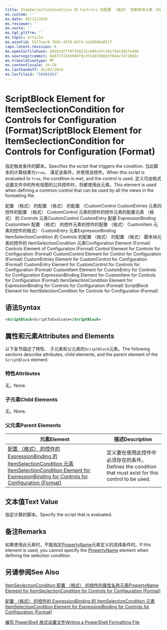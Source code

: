 ```yaml
---
title: ItemSeclectionCondition 的 Controls 的配置 （格式） 的脚本块元素 |Microsoft Docs
ms.custom: ''
ms.date: 09/13/2016
ms.reviewer: ''
ms.suite: ''
ms.tgt_pltfrm: ''
ms.topic: article
ms.assetid: 51f7aec9-7b01-4370-84f4-1e58508a851f
caps.latest.revision: 6
ms.openlocfilehash: e92b2dfff07358132c480c47c34279e5365fe400
ms.sourcegitcommit: b6871f21bd666f9cd71dd336bb3f844cf472b56c
ms.translationtype: MT
ms.contentlocale: zh-CN
ms.lasthandoff: 02/03/2019
ms.locfileid: "56861853"
---
```

# <a name="scriptblock-element-for-itemseclectioncondition-for-controls-for-configuration-format"></a><span data-ttu-id="2f455-102">ScriptBlock Element for ItemSeclectionCondition for Controls for Configuration (Format)</span><span class="sxs-lookup"><span data-stu-id="2f455-102">ScriptBlock Element for ItemSeclectionCondition for Controls for Configuration (Format)</span></span>

<span data-ttu-id="2f455-103">指定触发条件的脚本。</span><span class="sxs-lookup"><span data-stu-id="2f455-103">Specifies the script that triggers the condition.</span></span> <span data-ttu-id="2f455-104">当此脚本的计算结果为`true`、 满足该条件，并使用该控件。</span><span class="sxs-lookup"><span data-stu-id="2f455-104">When this script is evaluated to `true`, the condition is met, and the control is used.</span></span> <span data-ttu-id="2f455-105">定义可由格式设置文件中的所有视图的公共控件时，将都使用此元素。</span><span class="sxs-lookup"><span data-stu-id="2f455-105">This element is used when defining a common control that can be used by all the views in the formatting file.</span></span>

<span data-ttu-id="2f455-106">配置 （格式） 的配置 （格式） 的配置 （CustomControl CustomEntries 元素的控件的配置 （格式） CustomControl 元素的控件的控件元素的配置元素 （格式） 的 Controls 元素CustomControl CustomEntry 配置 ExpressionBinding CustomItem 配置 （格式） 的控件元素的控件的配置 （格式） CustomItem 元素的控件的格式） CustomEntry 元素ExpressionBinding ItemSelectionCondition 的 Controls 的配置 （格式） 的配置 （格式） 脚本块元素的控件的 ItemSelectionCondition 元素</span><span class="sxs-lookup"><span data-stu-id="2f455-106">Configuration Element (Format) Controls Element of Configuration (Format) Control Element for Controls for Configuration (Format) CustomControl Element for Control for Configuration (Format) CustomEntries Element for CustomControl for Configuration (Format) CustomEntry Element for CustomControl for Controls for Configuration (Format) CustomItem Element for CustomEntry for Controls for Configuration ExpressionBinding Element for CustomItem for Controls for Configuration (Format) ItemSelectionCondition Element for ExpressionBinding for Controls for Configuration (Format) ScriptBlock Element for ItemSelectionCondition for Controls for Configuration (Format)</span></span>

## <a name="syntax"></a><span data-ttu-id="2f455-107">语法</span><span class="sxs-lookup"><span data-stu-id="2f455-107">Syntax</span></span>

```xml
<ScriptBlock>ScriptToEvaluate</ScriptBlock>
```

## <a name="attributes-and-elements"></a><span data-ttu-id="2f455-108">属性和元素</span><span class="sxs-lookup"><span data-stu-id="2f455-108">Attributes and Elements</span></span>

<span data-ttu-id="2f455-109">以下各节描述了特性、 子元素和父元素的`ScriptBlock`元素。</span><span class="sxs-lookup"><span data-stu-id="2f455-109">The following sections describe attributes, child elements, and the parent element of the `ScriptBlock` element.</span></span>

### <a name="attributes"></a><span data-ttu-id="2f455-110">特性</span><span class="sxs-lookup"><span data-stu-id="2f455-110">Attributes</span></span>

<span data-ttu-id="2f455-111">无。</span><span class="sxs-lookup"><span data-stu-id="2f455-111">None.</span></span>

### <a name="child-elements"></a><span data-ttu-id="2f455-112">子元素</span><span class="sxs-lookup"><span data-stu-id="2f455-112">Child Elements</span></span>

<span data-ttu-id="2f455-113">无。</span><span class="sxs-lookup"><span data-stu-id="2f455-113">None.</span></span>

### <a name="parent-elements"></a><span data-ttu-id="2f455-114">父元素</span><span class="sxs-lookup"><span data-stu-id="2f455-114">Parent Elements</span></span>

|<span data-ttu-id="2f455-115">元素</span><span class="sxs-lookup"><span data-stu-id="2f455-115">Element</span></span>|<span data-ttu-id="2f455-116">描述</span><span class="sxs-lookup"><span data-stu-id="2f455-116">Description</span></span>|
|-------------|-----------------|
|[<span data-ttu-id="2f455-117">配置 （格式） 的控件的 ExpressionBinding 的 ItemSelectionCondition 元素</span><span class="sxs-lookup"><span data-stu-id="2f455-117">ItemSelectionCondition Element for ExpressionBinding for Controls for Configuration (Format)</span></span>](./itemselectioncondition-element-for-expressionbinding-for-controls-for-configuration-format.md)|<span data-ttu-id="2f455-118">定义要在使用此控件中必须存在的条件。</span><span class="sxs-lookup"><span data-stu-id="2f455-118">Defines the condition that must exist for this control to be used.</span></span>|

## <a name="text-value"></a><span data-ttu-id="2f455-119">文本值</span><span class="sxs-lookup"><span data-stu-id="2f455-119">Text Value</span></span>

<span data-ttu-id="2f455-120">指定计算的脚本。</span><span class="sxs-lookup"><span data-stu-id="2f455-120">Specify the script that is evaluated.</span></span>

## <a name="remarks"></a><span data-ttu-id="2f455-121">备注</span><span class="sxs-lookup"><span data-stu-id="2f455-121">Remarks</span></span>

<span data-ttu-id="2f455-122">如果使用此元素时，不能指定[PropertyName](./propertyname-element-for-itemseclectioncondition-for-controls-for-configuration-format.md)元素定义的选择条件时。</span><span class="sxs-lookup"><span data-stu-id="2f455-122">If this element is used, you cannot specify the [PropertyName](./propertyname-element-for-itemseclectioncondition-for-controls-for-configuration-format.md) element when defining the selection condition.</span></span>

## <a name="see-also"></a><span data-ttu-id="2f455-123">另请参阅</span><span class="sxs-lookup"><span data-stu-id="2f455-123">See Also</span></span>

[<span data-ttu-id="2f455-124">ItemSeclectionCondition 配置 （格式） 的控件的属性名称元素</span><span class="sxs-lookup"><span data-stu-id="2f455-124">PropertyName Element for ItemSeclectionCondition for Controls for Configuration (Format)</span></span>](./propertyname-element-for-itemseclectioncondition-for-controls-for-configuration-format.md)

[<span data-ttu-id="2f455-125">配置 （格式） 的控件的 ExpressionBinding 的 ItemSelectionCondition 元素</span><span class="sxs-lookup"><span data-stu-id="2f455-125">ItemSelectionCondition Element for ExpressionBinding for Controls for Configuration (Format)</span></span>](./itemselectioncondition-element-for-expressionbinding-for-controls-for-configuration-format.md)

[<span data-ttu-id="2f455-126">编写 PowerShell 格式设置文件</span><span class="sxs-lookup"><span data-stu-id="2f455-126">Writing a PowerShell Formatting File</span></span>](./writing-a-powershell-formatting-file.md)
